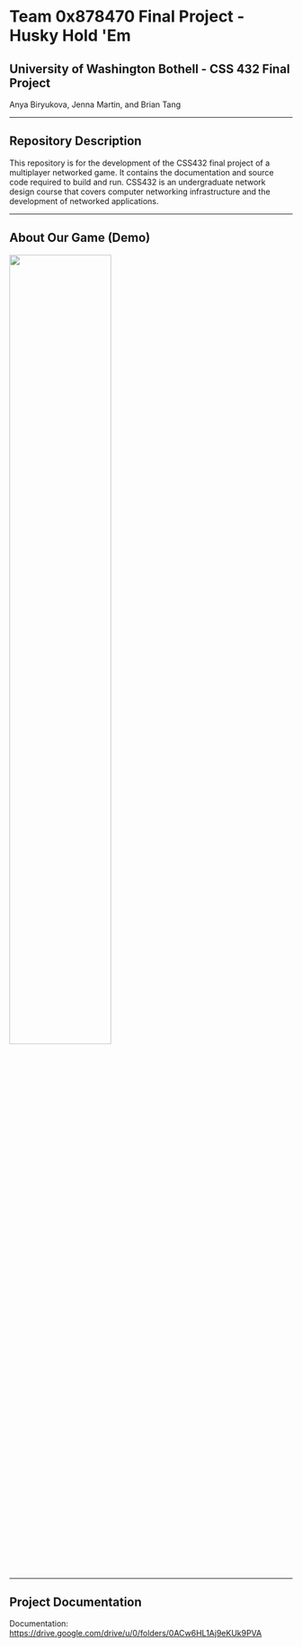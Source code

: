 # Team 0x878470 Final Project - Husky Hold 'Em
## University of Washington Bothell - CSS 432 Final Project
Anya Biryukova, Jenna Martin, and Brian Tang
___
## Repository Description
This repository is for the development of the CSS432 final project of a multiplayer networked game. It contains the documentation and source code required to build and run. CSS432 is an undergraduate network design course that covers computer networking infrastructure and the development of networked applications.
___
## About Our Game (Demo)
[<img src="https://imgur.com/MVXVLcY.png" width="60%">](https://youtu.be/mbcyzYeBPVk)
___
## Project Documentation
Documentation: https://drive.google.com/drive/u/0/folders/0ACw6HL1Aj9eKUk9PVA
